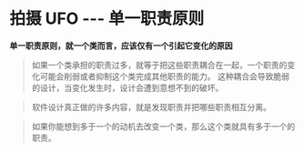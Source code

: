 # 拍摄 UFO --- 单一职责原则

**单一职责原则，就一个类而言，应该仅有一个引起它变化的原因**

> 如果一个类承担的职责过多，就等于把这些职责耦合在一起，一个职责的变化可能会削弱或者抑制这个类完成其他职责的能力。
> 这种耦合会导致脆弱的设计，当变化发生时，设计会遭到意想不到的破坏。

> 软件设计真正做的许多内容，就是发现职责并把哪些职责相互分离。

> 如果你能想到多于一个的动机去改变一个类，那么这个类就具有多于一个的职责。
